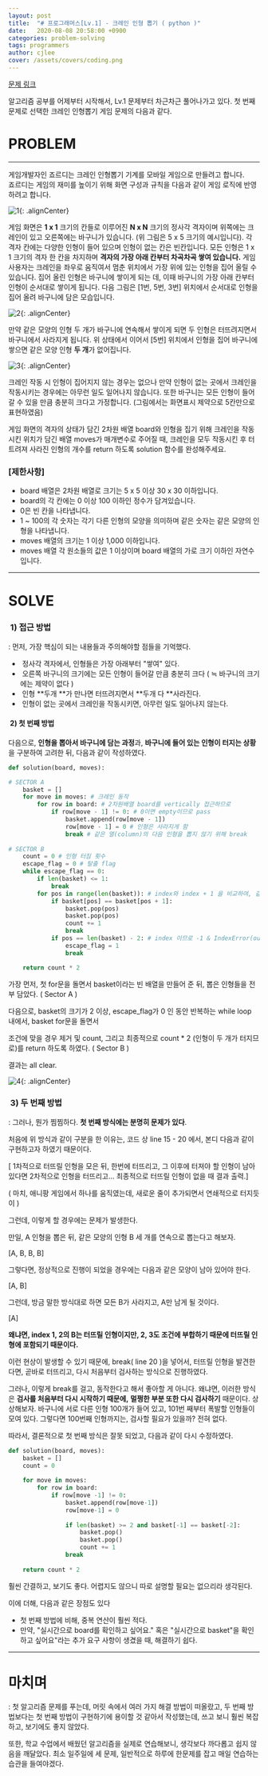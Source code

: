 ```yaml
---
layout: post
title:  "# 프로그래머스[Lv.1] - 크레인 인형 뽑기 ( python )"
date:   2020-08-08 20:58:00 +0900
categories: problem-solving
tags: programmers
author: cjlee
cover: /assets/covers/coding.png
---
```

[문제 링크](https://programmers.co.kr/learn/courses/30/lessons/64061)


알고리즘 공부를 어제부터 시작해서, Lv.1 문제부터 차근차근 풀어나가고 있다. 첫 번째 문제로 선택한 크레인 인형뽑기 게임 문제의 다음과 같다.

# PROBLEM

---

게임개발자인 죠르디는 크레인 인형뽑기 기계를 모바일 게임으로 만들려고 합니다.  
죠르디는 게임의 재미를 높이기 위해 화면 구성과 규칙을 다음과 같이 게임 로직에 반영하려고 합니다.

![1](/assets/images/2020-08-27-09-15-05_2020-08-27-ps_1.md.png){: .alignCenter}

게임 화면은 **1 x 1** 크기의 칸들로 이루어진 **N x N** 크기의 정사각 격자이며 위쪽에는 크레인이 있고 오른쪽에는 바구니가 있습니다. (위 그림은 5 x 5 크기의 예시입니다). 각 격자 칸에는 다양한 인형이 들어 있으며 인형이 없는 칸은 빈칸입니다. 모든 인형은 1 x 1 크기의 격자 한 칸을 차지하며 **격자의 가장 아래 칸부터 차곡차곡 쌓여 있습니다.** 게임 사용자는 크레인을 좌우로 움직여서 멈춘 위치에서 가장 위에 있는 인형을 집어 올릴 수 있습니다. 집어 올린 인형은 바구니에 쌓이게 되는 데, 이때 바구니의 가장 아래 칸부터 인형이 순서대로 쌓이게 됩니다. 다음 그림은 \[1번, 5번, 3번\] 위치에서 순서대로 인형을 집어 올려 바구니에 담은 모습입니다.

![2](/assets/images/2020-08-27-09-15-22_2020-08-27-ps_1.md.png){: .alignCenter}

만약 같은 모양의 인형 두 개가 바구니에 연속해서 쌓이게 되면 두 인형은 터뜨려지면서 바구니에서 사라지게 됩니다. 위 상태에서 이어서 \[5번\] 위치에서 인형을 집어 바구니에 쌓으면 같은 모양 인형 **두 개**가 없어집니다.

![3](/assets/images/2020-08-27-09-15-36_2020-08-27-ps_1.md.png){: .alignCenter}

크레인 작동 시 인형이 집어지지 않는 경우는 없으나 만약 인형이 없는 곳에서 크레인을 작동시키는 경우에는 아무런 일도 일어나지 않습니다. 또한 바구니는 모든 인형이 들어갈 수 있을 만큼 충분히 크다고 가정합니다. (그림에서는 화면표시 제약으로 5칸만으로 표현하였음)

게임 화면의 격자의 상태가 담긴 2차원 배열 board와 인형을 집기 위해 크레인을 작동시킨 위치가 담긴 배열 moves가 매개변수로 주어질 때, 크레인을 모두 작동시킨 후 터트려져 사라진 인형의 개수를 return 하도록 solution 함수를 완성해주세요.

### **\[제한사항\]**

-   board 배열은 2차원 배열로 크기는 5 x 5 이상 30 x 30 이하입니다.
-   board의 각 칸에는 0 이상 100 이하인 정수가 담겨있습니다.
-   0은 빈 칸을 나타냅니다.
-   1 ~ 100의 각 숫자는 각기 다른 인형의 모양을 의미하며 같은 숫자는 같은 모양의 인형을 나타냅니다.
-   moves 배열의 크기는 1 이상 1,000 이하입니다.
-   moves 배열 각 원소들의 값은 1 이상이며 board 배열의 가로 크기 이하인 자연수입니다.

---

# SOLVE

###  1) 접근 방법

: 먼저, 가장 핵심이 되는 내용들과 주의해야할 점들을 기억했다.

-    정사각 격자에서, 인형들은 가장 아래부터 "쌓여" 있다.
-    오른쪽 바구니의 크기에는 모든 인형이 들어갈 만큼 충분히 크다 ( ≒ 바구니의 크기에는 제약이 없다 )
-    인형 **두개 **가 만나면 터뜨려지면서 **두개 다 **사라진다.
-    인형이 없는 곳에서 크레인을 작동시키면, 아무런 일도 일어나지 않는다.

####  2) 첫 번째 방법

다음으로, **인형을 뽑아서 바구니에 담는 과정**과, **바구니에 들어 있는 인형이 터지는 상황**을 구분하여 고려한 뒤, 다음과 같이 작성하였다.

```python
def solution(board, moves):

# SECTOR A
    basket = []
    for move in moves: # 크레인 동작
        for row in board: # 2차원배열 board를 vertically 접근하므로
            if row[move - 1] != 0: # 0이면 empty이므로 pass
                basket.append(row[move - 1])
                row[move - 1] = 0 # 인형은 사라지게 함
                break # 같은 열(column)의 다음 인형을 뽑지 않기 위해 break
 
# SECTOR B
    count = 0 # 인형 터짐 횟수
    escape_flag = 0 # 탈출 flag
    while escape_flag == 0:       
        if len(basket) <= 1:
            break
        for pos in range(len(basket)): # index와 index + 1 을 비교하여, 같으면 pop
            if basket[pos] == basket[pos + 1]:
                basket.pop(pos)
                basket.pop(pos)
                count += 1
                break
            if pos == len(basket) - 2: # index 이므로 -1 & IndexError(out of range) 방지를 위해 -1
                escape_flag = 1
                break

    return count * 2
```

가장 먼저, 첫 for문을 돌면서 basket이라는 빈 배열을 만들어 준 뒤, 뽑은 인형들을 전부 담았다. ( Sector A )

다음으로, basket의 크기가 2 이상, escape\_flag가 0 인 동안 반복하는 while loop 내에서, basket for문을 돌면서

조건에 맞을 경우 제거 및 count, 그리고 최종적으로 count \* 2 (인형이 두 개가 터지므로)를 return 하도록 하였다. ( Sector B )

결과는 all clear. 

![4](/assets/images/2020-08-27-09-16-14_2020-08-27-ps_1.md.png){: .alignCenter}

###  3) 두 번째 방법

: 그러나, 뭔가 찜찜하다. **첫 번째 방식에는 분명히 문제가 있다**.

처음에 위 방식과 같이 구분을 한 이유는, 코드 상 line 15 - 20 에서, 본디 다음과 같이 구현하고자 하였기 때문이다.

\[ 1차적으로 터뜨릴 인형을 모은 뒤, 한번에 터뜨리고, 그 이후에 터져야 할 인형이 남아있다면 2차적으로 인형을 터뜨리고... 최종적으로 터뜨릴 인형이 없을 때 결과 출력.\]

( 마치, 애니팡 게임에서 하나를 움직였는데, 새로운 줄이 추가되면서 연쇄적으로 터지듯이 )

그런데, 이렇게 할 경우에는 문제가 발생한다.

만일, A 인형을 뽑은 뒤, 같은 모양의 인형 B 세 개를 연속으로 뽑는다고 해보자.

\[A, B, B, B\]

그렇다면, 정상적으로 진행이 되었을 경우에는 다음과 같은 모양이 남아 있어야 한다.

\[A, B\]

그런데, 방금 말한 방식대로 하면 모든 B가 사라지고, A만 남게 될 것이다.

\[A\]

**왜냐면, index 1, 2의 B는 터뜨릴 인형이지만, 2, 3도 조건에 부합하기 때문에 터뜨릴 인형에 포함되기 때문이다.**

이런 현상이 발생할 수 있기 때문에, break( line 20 )을 넣어서, 터뜨릴 인형을 발견한다면, 곧바로 터뜨리고, 다시 처음부터 검사하는 방식으로 진행하였다.

그러나, 이렇게 break를 걸고, 동작한다고 해서 좋아할 게 아니다. 왜냐면, 이러한 방식은 **검사를 처음부터 다시 시작하기 때문에,** **멀쩡한 부분 또한 다시 검사하기** 때문이다. 상상해보자. 바구니에 서로 다른 인형 100개가 들어 있고, 101번 째부터 폭발할 인형들이 모여 있다. 그렇다면 100번째 인형까지는, 검사할 필요가 있을까? 전혀 없다.

따라서, 결론적으로 첫 번째 방식은 잘못 되었고, 다음과 같이 다시 수정하였다.

```python
def solution(board, moves):
    basket = []
    count = 0
    
    for move in moves:
        for row in board:
            if row[move -1] != 0:
                basket.append(row[move-1])
                row[move-1] = 0
                
                if len(basket) >= 2 and basket[-1] == basket[-2]:
                    basket.pop()
                    basket.pop()
                    count += 1
                break
    
    return count * 2
```

훨씬 간결하고, 보기도 좋다. 어렵지도 않으니 따로 설명할 필요는 없으리라 생각된다.

이에 더해, 다음과 같은 장점도 있다

-   첫 번째 방법에 비해, 중복 연산이 훨씬 적다.
-   만약, "실시간으로 board를 확인하고 싶어요." 혹은 "실시간으로 basket"을 확인하고 싶어요"라는 추가 요구 사항이 생겼을 때, 해결하기 쉽다.

---

# 마치며

: 첫 알고리즘 문제를 푸는데, 머릿 속에서 여러 가지 해결 방법이 떠올랐고, 두 번째 방법보다는 첫 번째 방법이 구현하기에 용이할 것 같아서 작성했는데, 쓰고 보니 훨씬 복잡하고, 보기에도 좋지 않았다. 

또한, 학교 수업에서 배웠던 알고리즘을 실제로 연습해보니, 생각보다 까다롭고 쉽지 않음을 깨달았다. 최소 일주일에 세 문제, 일반적으로 하루에 한문제를 잡고 매일 연습하는 습관을 들여야겠다.

